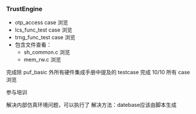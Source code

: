 ### TrustEngine

- otp_access case 浏览
- lcs_func_test case 浏览
- trng_func_test case 浏览
- 包含文件查看：
	- sh_common.c 浏览
	- mem_rw.c 浏览

完成除 puf_basic 外所有硬件集成手册中提及的 testcase
完成 10/10 所有 case 浏览

参与培训

解决内部仿真环境问题，可以执行了
	解决方法：datebase应该由脚本生成